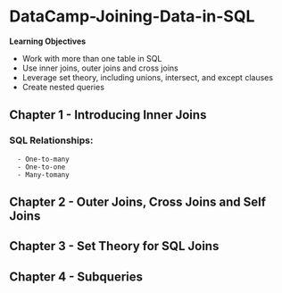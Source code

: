 # DataCamp-Joining-Data-in-SQL

**Learning Objectives**

- Work with more than one table in SQL
- Use inner joins, outer joins and cross joins
- Leverage set theory, including unions, intersect, and except clauses
- Create nested queries

## Chapter 1 -  Introducing Inner Joins

### SQL Relationships:
      - One-to-many
      - One-to-one
      - Many-tomany

## Chapter 2 -  Outer Joins, Cross Joins and Self Joins

## Chapter 3 - Set Theory for SQL Joins

## Chapter 4 - Subqueries

